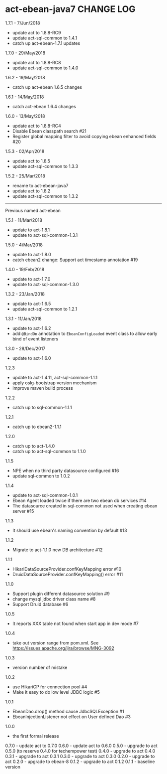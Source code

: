# act-ebean-java7 CHANGE LOG

1.7.1 - 7/Jun/2018
* update act to 1.8.8-RC9
* update act-sql-common to 1.4.1
* catch up act-ebean-1.7.1 updates

1.7.0 - 29/May/2018
* update act to 1.8.8-RC8
* update act-sql-common to 1.4.0

1.6.2 - 19/May/2018
* catch up act-ebean 1.6.5 changes

1.6.1 - 14/May/2018
* catch act-ebean 1.6.4 changes

1.6.0 - 13/May/2018
* update act to 1.8.8-RC4
* Disable Ebean classpath search #21
* Register global mapping filter to avoid copying ebean enhanced fields #20


1.5.3 - 02/Apr/2018
* update act to 1.8.5
* update act-sql-common to 1.3.3

1.5.2 - 25/Mar/2018
* rename to act-ebean-java7
* update act to 1.8.2
* update act-sql-common to 1.3.2

------------------------------------

Previous named act-ebean

1.5.1 - 11/Mar/2018
* update to act-1.8.1
* update to act-sql-common-1.3.1

1.5.0 - 4/Mar/2018
* update to act-1.8.0
* catch ebean2 change: Support act timestamp annotation #19

1.4.0 - 19/Feb/2018
* update to act-1.7.0
* update to act-sql-common-1.3.0

1.3.2 - 23/Jan/2018
* update to act-1.6.5
* update act-sql-common to 1.2.1

1.3.1 - 11/Jan/2018
* update to act-1.6.2
* add `@BindOn` annotation to `EbeanConfigLoaded` event class to allow early bind of event listeners

1.3.0 - 28/Dec/2017 
* update to act-1.6.0

1.2.3
* update to act-1.4.11, act-sql-common-1.1.1
* apply oslg-bootstrap version mechanism
* improve maven build process

1.2.2
* catch up to sql-common-1.1.1

1.2.1
* catch up to ebean2-1.1.1

1.2.0
* catch up to act-1.4.0
* catch up to act-sql-common to 1.1.0

1.1.5
- NPE when no third party datasource configured #16 
- update sql-common to 1.0.2

1.1.4
- update to act-sql-common-1.0.1
- Ebean Agent loaded twice if there are two ebean db services #14 
- The datasource created in sql-common not used when creating ebean server #15 

1.1.3
- It should use ebean's naming convention by default #13 

1.1.2
- Migrate to act-1.1.0 new DB architecture #12 

1.1.1
- HikariDataSourceProvider.confKeyMapping error #10 
- DruidDataSourceProvider.confKeyMapping() error #11 

1.1.0
- Support plugin different datasource solution #9 
- change mysql jdbc driver class name #8 
- Support Druid database #6 

1.0.5
- It reports XXX table not found when start app in dev mode #7 

1.0.4
- take out version range from pom.xml. See https://issues.apache.org/jira/browse/MNG-3092

1.0.3
- version number of mistake

1.0.2
- use HikariCP for connection pool #4 
- Make it easy to do low level JDBC logic #5 

1.0.1
- EbeanDao.drop() method cause JdbcSQLException #1 
- EbeanInjectionListener not effect on User defined Dao #3 

1.0.0
- the first formal release

0.7.0 - update act to 0.7.0
0.6.0 - update act to 0.6.0
0.5.0 - upgrade to act 0.5.0 (to reserve 0.4.0 for techempower test)
0.4.0 - upgrade to act 0.4.0
0.3.1 - upgrade to act 0.3.1
0.3.0 - upgrade to act 0.3.0
0.2.0 - upgrade to act 0.2.0
      - upgrade to ebean-8
0.1.2 - upgrade to act 0.1.2
0.1.1 - baseline version
